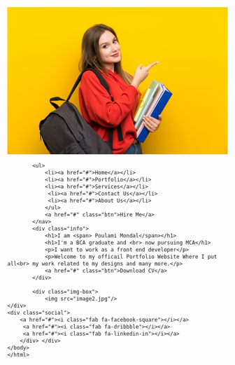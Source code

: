 <html>
<html lang="en">
    <head> 
        <meta charset="UTF-8"> 
        <title>Portfolio Landing Page</title>
    <link rel="stylesheet" href="style.css">
    <link rel="stylesheet" href="https://pro.fontawesome.com/releases/v5.10.0/css/all.css">
</head>
    <body>
    <div class="hero"> 
        <nav> 
    <img src="student.jpg" />
    
            
            <ul> 
                <li><a href="#">Home</a></li> 
                <li><a href="#">Portfolio</a></li> 
                <li><a href="#">Services</a></li>
                 <li><a href="#">Contact Us</a></li> 
                 <li><a href="#">About Us</a></li> 
                </ul> 
                <a href="#" class="btn">Hire Me</a> 
            </nav> 
            <div class="info"> 
                <h1>I am <span> Poulami Mondal</span></h1> 
                <h1>I'm a BCA graduate and <br> now pursuing MCA</h1> 
                <p>I want to work as a front end developer</p>
                <p>Welcome to my officail Portfolio Website Where I put all<br> my work related to my designs and many more.</p> 
                <a href="#" class="btn">Download CV</a> 
            </div> 

            <div class="img-box"> 
                <img src="image2.jpg"/>
    </div> 
    <div class="social"> 
        <a href="#"><i class="fab fa-facebook-square"></i></a>
         <a href="#"><i class="fab fa-dribbble"></i></a> 
         <a href="#"><i class="fab fa-linkedin-in"></i></a> 
        </div> </div>
    </body>
    </html>
